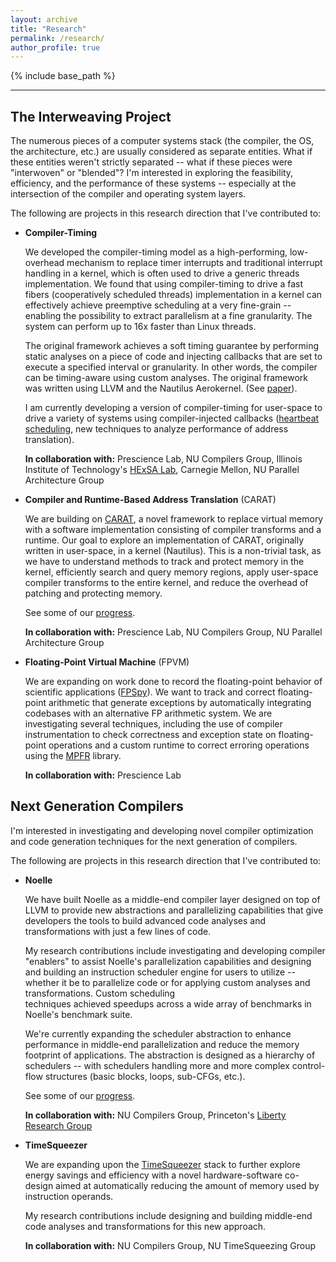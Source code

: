 ```yaml
---
layout: archive
title: "Research"
permalink: /research/
author_profile: true
---
```


{% include base_path %}

---

## The Interweaving Project
The numerous pieces of a computer systems stack (the compiler, the OS, the 
architecture, etc.) are usually considered as separate entities. What if 
these entities weren't strictly separated -- what if these pieces were
"interwoven" or "blended"? I'm interested in exploring the feasibility, 
efficiency, and the performance of these systems -- especially at the 
intersection of the compiler and operating system layers. 

The following are projects in this research direction that I've contributed to:

- **Compiler-Timing**

  We developed the compiler-timing model as a high-performing, low-overhead 
  mechanism to replace timer interrupts and traditional interrupt handling 
  in a kernel, which is often used to drive a generic threads implementation. 
  We found that using compiler-timing to drive a fast fibers (cooperatively 
  scheduled threads) implementation in a kernel can effectively achieve 
  preemptive scheduling at a very fine-grain -- enabling the possibility
  to extract parallelism at a fine granularity. The system can perform up to
  16x faster than Linux threads. 

  The original framework achieves a soft timing guarantee by performing static 
  analyses on a piece of code and injecting callbacks that are set to execute 
  a specified interval or granularity. In other words, the compiler can be timing-aware
  using custom analyses. The original framework was written using LLVM and the Nautilus Aerokernel. (See [paper](https://souradipghosh.com/pubs-talks/)).
 
  I am currently developing a version of compiler-timing for user-space
  to drive a variety of systems using compiler-injected callbacks
  ([heartbeat scheduling](http://www.andrew.cmu.edu/user/mrainey//heartbeat/heartbeat.html),
  new techniques to analyze performance of address translation). 
 
  **In collaboration with:** Prescience Lab, NU Compilers Group, Illinois Institute 
  of Technology's [HExSA Lab](http://cs.iit.edu/~khale/lab/index.html), Carnegie Mellon, 
  NU Parallel Architecture Group

- **Compiler and Runtime-Based Address Translation** (CARAT)

  We are building on [CARAT](http://pdinda.org/Papers/pldi20.pdf), a novel framework to replace virtual 
  memory with a software implementation consisting of compiler transforms
  and a runtime. Our goal to explore an implementation of CARAT, 
  originally written in user-space, in a kernel (Nautilus). This is
  a non-trivial task, as we have to understand methods to track and 
  protect memory in the kernel, efficiently search and query memory 
  regions, apply user-space compiler transforms to the entire kernel, 
  and reduce the overhead of patching and protecting memory.
  
  See some of our [progress](https://souradipghosh.com/pubs-talks/).
 
  **In collaboration with:** Prescience Lab, NU Compilers Group, NU Parallel Architecture Group

- **Floating-Point Virtual Machine** (FPVM)

  We are expanding on work done to record the floating-point behavior
  of scientific applications ([FPSpy](http://pdinda.org/Papers/hpdc20.pdf)). We want to track and correct 
  floating-point arithmetic that generate exceptions by automatically 
  integrating codebases with an alternative FP arithmetic system. We are 
  investigating several techniques, including the use of compiler instrumentation
  to check correctness and exception state on floating-point
  operations and a custom runtime to correct erroring operations using
  the [MPFR](https://www.mpfr.org/) library.
 
  **In collaboration with:** Prescience Lab 


## Next Generation Compilers 
I'm interested in investigating and developing novel compiler optimization
and code generation techniques for the next generation of compilers. 

The following are projects in this research direction that I've contributed to:
 
- **Noelle**

  We have built Noelle as a middle-end compiler layer designed on top 
  of LLVM to provide new abstractions and parallelizing capabilities 
  that give developers the tools to build advanced code analyses and 
  transformations with just a few lines of code. 

  My research contributions include investigating and developing 
  compiler "enablers" to assist Noelle's parallelization capabilities 
  and designing and building an instruction scheduler engine for 
  users to utilize -- whether it be to parallelize code or for 
  applying custom analyses and transformations. Custom scheduling  
  techniques achieved speedups across a wide array of benchmarks
  in Noelle's benchmark suite.

  We're currently expanding the scheduler abstraction to enhance performance 
  in middle-end parallelization and reduce the memory footprint of 
  applications. The abstraction is designed as a hierarchy of schedulers
  -- with schedulers handling more and more complex control-flow structures
  (basic blocks, loops, sub-CFGs, etc.). 
  
  See some of our [progress](https://users.cs.northwestern.edu/~simonec/Software.html).

  **In collaboration with:** NU Compilers Group, Princeton's [Liberty
  Research Group](https://liberty.princeton.edu/) 

- **TimeSqueezer**

  We are expanding upon the [TimeSqueezer](https://users.cs.northwestern.edu/~simonec/files/Research/papers/RES_ISCA_2019.pdf)
  stack to further explore energy savings and efficiency with a novel 
  hardware-software co-design aimed at automatically reducing the 
  amount of memory used by instruction operands. 

  My research contributions include designing and building middle-end 
  code analyses and transformations for this new approach.  

  **In collaboration with:** NU Compilers Group, NU TimeSqueezing Group 
